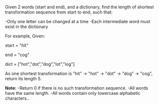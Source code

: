 Given 2 words (start and end), and a dictionary, find the length of shortest transformation sequence from start to end, such that:

-Only one letter can be changed at a time
-Each intermediate word must exist in the dictionary

For example, Given:

start = "hit"

end = "cog"

dict = ["hot","dot","dog","lot","log"]


As one shortest transformation is "hit" -> "hot" -> "dot" -> "dog" -> "cog", return its length 5.

**Note:**
-Return 0 if there is no such transformation sequence.
-All words have the same length.
-All words contain only lowercase alphabetic characters..

